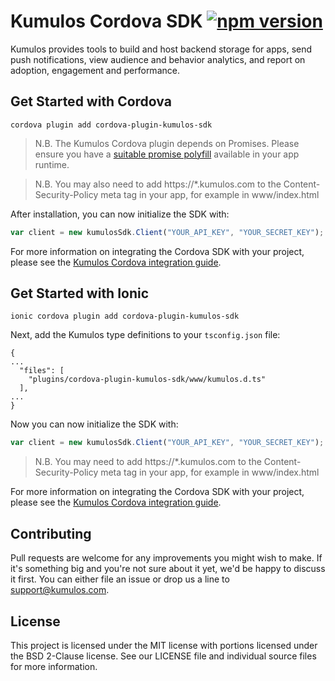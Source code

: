 # Kumulos Cordova SDK [![npm version](https://badge.fury.io/js/cordova-plugin-kumulos-sdk.svg)](https://www.npmjs.com/package/cordova-plugin-kumulos-sdk)

Kumulos provides tools to build and host backend storage for apps, send push notifications, view audience and behavior analytics, and report on adoption, engagement and performance.

## Get Started with Cordova

```
cordova plugin add cordova-plugin-kumulos-sdk
```

> N.B. The Kumulos Cordova plugin depends on Promises. Please ensure you have a [suitable promise polyfill](https://github.com/stefanpenner/es6-promise) available in your app runtime.

> N.B. You may also need to add https://*.kumulos.com to the Content-Security-Policy meta tag in your app, for example in www/index.html

After installation, you can now initialize the SDK with:

```javascript
var client = new kumulosSdk.Client("YOUR_API_KEY", "YOUR_SECRET_KEY");
```

For more information on integrating the Cordova SDK with your project, please see the [Kumulos Cordova integration guide](https://docs.kumulos.com/integration/cordova).

## Get Started with Ionic

```
ionic cordova plugin add cordova-plugin-kumulos-sdk
```

Next, add the Kumulos type definitions to your `tsconfig.json` file:

```
{
...
  "files": [
    "plugins/cordova-plugin-kumulos-sdk/www/kumulos.d.ts"
  ],
...
}
```

Now you can now initialize the SDK with:

```typescript
var client = new kumulosSdk.Client("YOUR_API_KEY", "YOUR_SECRET_KEY");
```

> N.B. You may need to add https://*.kumulos.com to the Content-Security-Policy meta tag in your app, for example in www/index.html

For more information on integrating the Cordova SDK with your project, please see the [Kumulos Cordova integration guide](https://docs.kumulos.com/integration/cordova).

## Contributing

Pull requests are welcome for any improvements you might wish to make. If it's something big and you're not sure about it yet, we'd be happy to discuss it first. You can either file an issue or drop us a line to [support@kumulos.com](mailto:support@kumulos.com).

## License

This project is licensed under the MIT license with portions licensed under the BSD 2-Clause license. See our LICENSE file and individual source files for more information.
